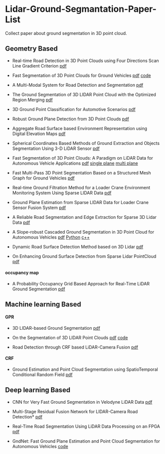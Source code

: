# Lidar-Ground-Segmantation-Paper-List
Collect paper about ground segmentation in 3D point cloud. 

## Geometry Based
* Real-time Road Detection in 3D Point Clouds using Four Directions Scan Line Gradient Criterion [pdf](https://www.semanticscholar.org/paper/Real-time-Road-Detection-in-3-D-Point-Clouds-using-Li-QingquanLi/fb3ef3a51e62baca7d8a28aeb61c684c68c5ce01)

* Fast Segmentation of 3D Point Clouds for Ground Vehicles [pdf](http://ieeexplore.ieee.org/document/5548059/) [code](https://github.com/lorenwel/linefit_ground_segmentation)

* A Multi-Modal System for Road Detection and Segmentation [pdf](https://ieeexplore.ieee.org/document/6856466)

* The Ground Segmentation of 3D LIDAR Point Cloud with the Optimized Region Merging [pdf](http://ieeexplore.ieee.org/document/6799834/)

* 3D Ground Point Classification for Automotive Scenarios [pdf](https://ieeexplore.ieee.org/document/8569898/)

* Robust Ground Plane Detection from 3D Point Clouds [pdf](http://ieeexplore.ieee.org/document/6987936/)

* Aggregate Road Surface based Environment Representation using Digital Elevation Maps [pdf](http://ieeexplore.ieee.org/document/6936967/)

* Spherical Coordinates Based Methods of Ground Extraction and Objects Segmentation Using 3-D LiDAR Sensor [pdf](https://ieeexplore.ieee.org/document/7384616/)

* Fast Segmentation of 3D Point Clouds: A Paradigm on LiDAR Data for Autonomous Vehicle Applications [pdf](http://ieeexplore.ieee.org/document/7989591/) [single plane](https://github.com/AbangLZU/plane_fit_ground_filter) [multi plane](https://github.com/wangx1996/LIDAR-Segmentation-Based-on-Range-Image)

* Fast Multi-Pass 3D Point Segmentation Based on a Structured Mesh Graph for Ground Vehicles [pdf](https://ieeexplore.ieee.org/document/8500552/)

* Real-time Ground Filtration Method for a Loader Crane Environment Monitoring System Using Sparse LIDAR Data [pdf](http://ieeexplore.ieee.org/document/8001158/)

* Ground Plane Estimation from Sparse LIDAR Data for Loader Crane Sensor Fusion System [pdf](http://ieeexplore.ieee.org/document/8046916/)

* A Reliable Road Segmentation and Edge Extraction for Sparse 3D Lidar Data [pdf](https://ieeexplore.ieee.org/document/8500486/)

* A Slope-robust Cascaded Ground Segmentation in 3D Point Cloud for Autonomous Vehicles [pdf](https://ieeexplore.ieee.org/document/8569534) [Python](https://bitbucket.org/n-patiphon/slope_robust_ground_seg) [c++](https://github.com/wangx1996/Cascaded-Lidar-Ground-Segmentation)

* Dynamic Road Surface Detection Method based on 3D Lidar [pdf](extension://bfdogplmndidlpjfhoijckpakkdjkkil/pdf/viewer.html?file=http%3A%2F%2Fwww.csroc.org.tw%2Fjournal%2FJOC30_6%2FJOC3006-27.pdf)

* On Enhancing Ground Surface Detection from Sparse Lidar PointCloud [pdf](https://ieeexplore.ieee.org/document/8968135/)

#### occupancy map

* A Probability Occupancy Grid Based Approach for Real-Time LiDAR Ground Segmentation [pdf](https://ieeexplore.ieee.org/document/8666170/)


## Machine learning Based

#### GPR

* 3D LIDAR-based Ground Segmentation [pdf](http://ieeexplore.ieee.org/document/6166587/)

* On the Segmentation of 3D LIDAR Point Clouds [pdf](http://ieeexplore.ieee.org/document/5979818/) [code](https://github.com/alualu628628/Gaussian-Process-Incremental-Sample-Consensus-GP-INASC)

* Road Detection through CRF based LiDAR-Camera Fusion [pdf](https://ieeexplore.ieee.org/document/8793585/)

#### CRF

* Ground Estimation and Point Cloud Segmentation using SpatioTemporal Conditional Random Field [pdf](http://ieeexplore.ieee.org/document/7995861/)


## Deep learning Based

* CNN for Very Fast Ground Segmentation in Velodyne LiDAR Data [pdf](https://arxiv.org/abs/1709.02128)

* Multi-Stage Residual Fusion Network for LIDAR-Camera Road Detection* [pdf](https://ieeexplore.ieee.org/document/8813983)

* Real-Time Road Segmentation Using LiDAR Data Processing on an FPGA [pdf](https://arxiv.org/abs/1711.02757)

* GndNet: Fast Ground Plane Estimation and Point Cloud Segmentation for Autonomous Vehicles [code](https://github.com/anshulpaigwar/GndNet)

